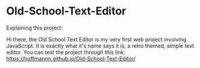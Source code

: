 # Old-School-Text-Editor

Explaining this project:

Hi there, the Old School Text Editor is my very first web project involving JavaScript. It is exactly what it's name says it is, a retro themed, simple text editor. 
You can test the project through this link:
https://hoffmannn.github.io/Old-School-Text-Editor/
